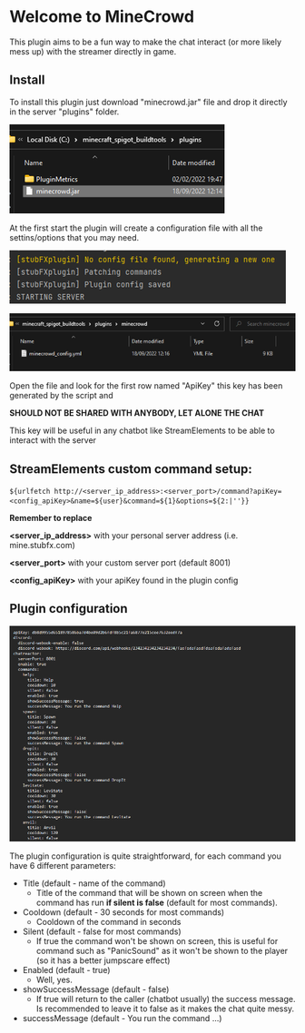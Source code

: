 # Welcome to MineCrowd
This plugin aims to be a fun way to make the chat interact (or more likely mess up) with the streamer directly in game.

## Install
To install this plugin just download "minecrowd.jar" file and drop it directly in the server "plugins" folder.

![](readmeImages/drop_in_plugins_folder.png)

At the first start the plugin will create a configuration file with all the settins/options that you may need.

![](readmeImages/no_config_file_found.png)

![](readmeImages/minecrowd_config_in_folder.png)

Open the file and look for the first row named "ApiKey" this key has been generated by the script and 

**SHOULD NOT BE SHARED WITH ANYBODY, LET ALONE THE CHAT**

This key will be useful in any chatbot like StreamElements to be able to interact with the server

## StreamElements custom command setup:

`${urlfetch http://<server_ip_address>:<server_port>/command?apiKey=<config_apiKey>&name=${user}&command=${1}&options=${2:|''}}`

**Remember to replace**

**<server_ip_address>** with your personal server address (i.e. mine.stubfx.com)

**<server_port>** with your custom server port (default 8001)

**<config_apiKey>** with your apiKey found in the plugin config

## Plugin configuration

![](readmeImages/config_file.png)

The plugin configuration is quite straightforward, for each command you have 6 different parameters:

- Title (default - name of the command)
  - Title of the command that will be shown on screen when the command has run **if silent is false** (default for most commands).
- Cooldown (default - 30 seconds for most commands)
  - Cooldown of the command in seconds
- Silent (default - false for most commands)
  - If true the command won't be shown on screen, this is useful for command such as "PanicSound" as it won't be shown to the player (so it has a better jumpscare effect)
- Enabled (default - true)
  - Well, yes.
- showSuccessMessage (default - false)
  - If true will return to the caller (chatbot usually) the success message. Is recommended to leave it to false as it makes the chat quite messy.
- successMessage (default - You run the command ...)